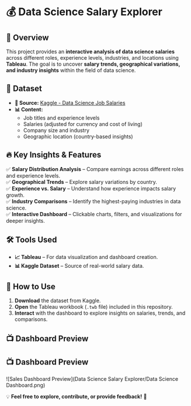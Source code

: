 # 💰 Data Science Salary Explorer  

## 🚀 Overview  
This project provides an **interactive analysis of data science salaries** across different roles, experience levels, industries, and locations using **Tableau**. The goal is to uncover **salary trends, geographical variations, and industry insights** within the field of data science.  

## 📂 Dataset  
- **📌 Source:** [Kaggle - Data Science Job Salaries](https://www.kaggle.com/datasets/ruchi798/data-science-job-salaries)  
- **📊 Content:**  
  - Job titles and experience levels  
  - Salaries (adjusted for currency and cost of living)  
  - Company size and industry  
  - Geographic location (country-based insights)  

## 🔥 Key Insights & Features  
✅ **Salary Distribution Analysis** – Compare earnings across different roles and experience levels.  
✅ **Geographical Trends** – Explore salary variations by country.  
✅ **Experience vs. Salary** – Understand how experience impacts salary growth.  
✅ **Industry Comparisons** – Identify the highest-paying industries in data science.  
✅ **Interactive Dashboard** – Clickable charts, filters, and visualizations for deeper insights.  

## 🛠️ Tools Used  
- **📈 Tableau** – For data visualization and dashboard creation.  
- **📊 Kaggle Dataset** – Source of real-world salary data.  

## 📌 How to Use  
1. **Download** the dataset from Kaggle.  
2. **Open** the Tableau workbook (`.twb` file) included in this repository.  
3. **Interact** with the dashboard to explore insights on salaries, trends, and comparisons.  
  
## 📺 Dashboard Preview  
## 📺 Dashboard Preview  
![Sales Dashboard Preview](Data Science Salary Explorer/Data Science Dashboard.png)



💡 **Feel free to explore, contribute, or provide feedback!** 🚀  
